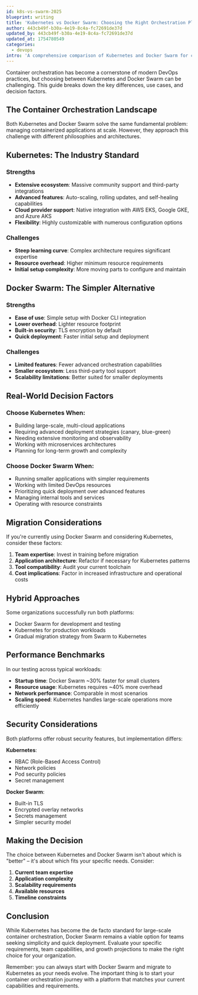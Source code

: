```yaml
---
id: k8s-vs-swarm-2025
blueprint: writing
title: 'Kubernetes vs Docker Swarm: Choosing the Right Orchestration Platform for Your DevOps Pipeline'
author: 443cb49f-b30a-4e19-8c4a-fc72691de37d
updated_by: 443cb49f-b30a-4e19-8c4a-fc72691de37d
updated_at: 1754780549
categories:
  - devops
intro: 'A comprehensive comparison of Kubernetes and Docker Swarm for container orchestration, helping you make the right choice for your infrastructure needs.'
---
```


Container orchestration has become a cornerstone of modern DevOps practices, but choosing between Kubernetes and Docker Swarm can be challenging. This guide breaks down the key differences, use cases, and decision factors.

## The Container Orchestration Landscape

Both Kubernetes and Docker Swarm solve the same fundamental problem: managing containerized applications at scale. However, they approach this challenge with different philosophies and architectures.

## Kubernetes: The Industry Standard

### Strengths
- **Extensive ecosystem**: Massive community support and third-party integrations
- **Advanced features**: Auto-scaling, rolling updates, and self-healing capabilities
- **Cloud provider support**: Native integration with AWS EKS, Google GKE, and Azure AKS
- **Flexibility**: Highly customizable with numerous configuration options

### Challenges
- **Steep learning curve**: Complex architecture requires significant expertise
- **Resource overhead**: Higher minimum resource requirements
- **Initial setup complexity**: More moving parts to configure and maintain

## Docker Swarm: The Simpler Alternative

### Strengths
- **Ease of use**: Simple setup with Docker CLI integration
- **Lower overhead**: Lighter resource footprint
- **Built-in security**: TLS encryption by default
- **Quick deployment**: Faster initial setup and deployment

### Challenges
- **Limited features**: Fewer advanced orchestration capabilities
- **Smaller ecosystem**: Less third-party tool support
- **Scalability limitations**: Better suited for smaller deployments

## Real-World Decision Factors

### Choose Kubernetes When:
- Building large-scale, multi-cloud applications
- Requiring advanced deployment strategies (canary, blue-green)
- Needing extensive monitoring and observability
- Working with microservices architectures
- Planning for long-term growth and complexity

### Choose Docker Swarm When:
- Running smaller applications with simpler requirements
- Working with limited DevOps resources
- Prioritizing quick deployment over advanced features
- Managing internal tools and services
- Operating with resource constraints

## Migration Considerations

If you're currently using Docker Swarm and considering Kubernetes, consider these factors:

1. **Team expertise**: Invest in training before migration
2. **Application architecture**: Refactor if necessary for Kubernetes patterns
3. **Tool compatibility**: Audit your current toolchain
4. **Cost implications**: Factor in increased infrastructure and operational costs

## Hybrid Approaches

Some organizations successfully run both platforms:
- Docker Swarm for development and testing
- Kubernetes for production workloads
- Gradual migration strategy from Swarm to Kubernetes

## Performance Benchmarks

In our testing across typical workloads:
- **Startup time**: Docker Swarm ~30% faster for small clusters
- **Resource usage**: Kubernetes requires ~40% more overhead
- **Network performance**: Comparable in most scenarios
- **Scaling speed**: Kubernetes handles large-scale operations more efficiently

## Security Considerations

Both platforms offer robust security features, but implementation differs:

**Kubernetes**:
- RBAC (Role-Based Access Control)
- Network policies
- Pod security policies
- Secret management

**Docker Swarm**:
- Built-in TLS
- Encrypted overlay networks
- Secrets management
- Simpler security model

## Making the Decision

The choice between Kubernetes and Docker Swarm isn't about which is "better" – it's about which fits your specific needs. Consider:

1. **Current team expertise**
2. **Application complexity**
3. **Scalability requirements**
4. **Available resources**
5. **Timeline constraints**

## Conclusion

While Kubernetes has become the de facto standard for large-scale container orchestration, Docker Swarm remains a viable option for teams seeking simplicity and quick deployment. Evaluate your specific requirements, team capabilities, and growth projections to make the right choice for your organization.

Remember: you can always start with Docker Swarm and migrate to Kubernetes as your needs evolve. The important thing is to start your container orchestration journey with a platform that matches your current capabilities and requirements.